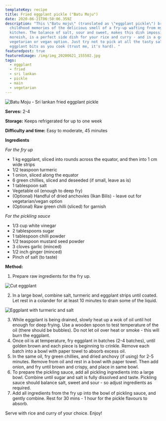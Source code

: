 ```yaml
---
templateKey: recipe
title: Fried eggplant pickle ("Batu Moju")
date: 2020-06-21T06:50:06.359Z
description: "This \"Batu moju\" (translated as \"eggplant pickle\") brings back
  childhood memories of the delicious smell of a fry-up wafting from my mum's
  kitchen. The balance of salt, sour and sweet, makes this dish impossibly
  moreish, is a perfect side dish for your rice and curry - and is a great
  vegetarian or vegan option. Just try not to pick at all the tasty salty/fried
  eggplant bits as you cook (trust me, it's hard). "
featuredpost: true
featuredimage: /img/img_20200621_155502.jpg
tags:
  - eggplant
  - fried
  - sri lankan
  - pickle
  - main
  - vegetarian
---
```

![Batu Moju - Sri lankan fried eggplant pickle](/img/img_20200621_155502.jpg "Batu Moju")

**Serves:** 2-4

**Storage:** Keeps refrigerated for up to one week

**Difficulty and time:** Easy to moderate, 45 minutes

**Ingredients**

*For the fry up*

* 1 kg eggplant, sliced into rounds across the equator, and then into 1 cm wide strips
* 1/2 teaspoon turmeric
* 1 onion, sliced along the equator 
* 6 green chillies, sliced and deseeded (if small, leave as is)
* 1 tablespoon salt
* Vegetable oil (enough to deep fry)
* (Optional) Handful of dried anchovies (Ikan Bilis) - leave out for vegetarian/vegan option
* (Optional) Raw green chilli (sliced) for garnish

*For the pickling sauce*

* 1/3 cup white vinegar
* 2 tablespoons sugar
* 1 tablespoon chilli powder
* 1/2 teaspoon mustard seed powder
* 3 cloves garlic (minced)
* 1/2 inch ginger (minced)
* Pinch of salt (to taste)

**Method:**

1. Prepare raw ingredients for the fry up. 

![Cut eggplant](/img/img_20200621_140228.jpg "Eggplant")

2. In a large bowl, combine salt, turmeric and eggplant strips until coated. Let rest in a colander for at least 10 minutes to drain some of the liquid. 

![Eggplant with turmeric and salt](/img/img_20200621_143135-1-.jpg "Eggplant with turmeric and salt")

3. While eggplant is being drained, slowly heat up a wok of oil until hot enough for deep frying. Use a wooden spoon to test temperature of the oil (there should be bubbles). Do not let oil over heat or smoke - this will burn the eggplant. 
4. Once oil is at temperature, fry eggplant in batches (2-4 batches), until golden brown and each piece is beginning to crinkle. Remove each batch into a bowl with paper towel to absorb excess oil. 
5. In the same oil, fry green chillies, and dried anchovy (if using) for 2-5 minutes. Remove from oil and rest in a bowl with paper towel. Then add onion, and fry until brown and crispy, and place in same bowl. 
6. To prepare the pickling sauce, add all pickling ingredients into a large bowl. Combine until sugar and salt is fully dissolved and taste. Pickling sauce should balance salt, sweet and sour - so adjust ingredients as required. 
7. Add all ingredients from the fry up into the bowl of pickling sauce, and gently combine. Rest for 30 mins - 1 hour for the pickle flavours to absorb. 

Serve with rice and curry of your choice. Enjoy!